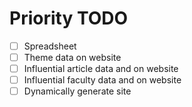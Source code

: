 # Priority TODO

- [ ] Spreadsheet
- [ ] Theme data on website
- [ ] Influential article data and on website
- [ ] Influential faculty data and on website
- [ ] Dynamically generate site
